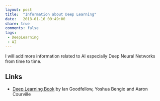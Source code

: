 ```yaml
---
layout: post
title:  "Information about Deep Learning"
date:   2018-01-16 09:49:00
share: true
comments: false
tags:
 - DeepLearning
 - AI
---
```


I will add more information related to AI especially Deep Neural Networks from time to time.

## Links

* [Deep Learning Book](http://www.deeplearningbook.org/ "Deep Learning Book") by Ian Goodfellow, Yoshua Bengio and Aaron Courville


<textarea id="bibtex_input" style="display:none;">
@book{book1,
  author = "Donald Knuth",
  title = "Concrete Mathematics"
}
</textarea>
